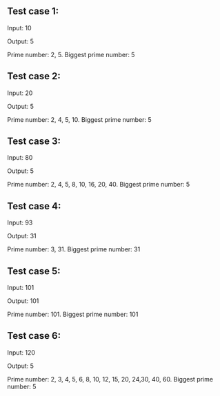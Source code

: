 ## Test case 1:
Input: 10

Output: 5

Prime number: 2, 5. Biggest prime number: 5

## Test case 2:
Input: 20

Output: 5

Prime number: 2, 4, 5, 10. Biggest prime number: 5

## Test case 3:
Input: 80

Output: 5

Prime number: 2, 4, 5, 8, 10, 16, 20, 40. Biggest prime number: 5

## Test case 4:
Input: 93

Output: 31

Prime number: 3, 31. Biggest prime number: 31

## Test case 5:
Input: 101

Output: 101

Prime number: 101. Biggest prime number: 101

## Test case 6:
Input: 120

Output: 5

Prime number: 2, 3, 4, 5, 6, 8, 10, 12, 15, 20, 24,30, 40, 60. Biggest prime number: 5
